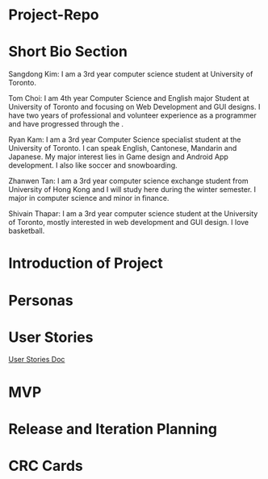 # Project-Repo
# Short Bio Section

Sangdong Kim: I am a 3rd year computer science student at University of Toronto.

Tom Choi: I am 4th year Computer Science and English major Student at University of Toronto and focusing on Web Development and GUI designs. I have two years of professional and volunteer experience as a programmer and have progressed through the . 

Ryan Kam: I am a 3rd year Computer Science specialist student at the University of Toronto. I can speak English, Cantonese, Mandarin and Japanese. My major interest lies in Game design and Android App development. I also like soccer and snowboarding.

Zhanwen Tan: I am a 3rd year computer science exchange student from University of Hong Kong and I will study here during the winter semester. I major in computer science and minor in finance. 

Shivain Thapar: I am a 3rd year computer science student at the University of Toronto, mostly interested in web development and GUI design. I love basketball.

# Introduction of Project



# Personas

# User Stories
[User Stories Doc](Phase1/user_stories.md)
# MVP

# Release and Iteration Planning

# CRC Cards

#

